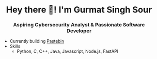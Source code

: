 <h1 align="center"> Hey there 👋! I'm Gurmat Singh Sour </h1>
<h3 align="center"> Aspiring Cybersecurity Analyst & Passionate Software Developer</h3>



- Currently building <a href="https://github.com/DegenCoders/Paste-Bin">Pastebin</a>
- Skills
  - Python, C, C++, Java, Javascript, Node.js, FastAPI

